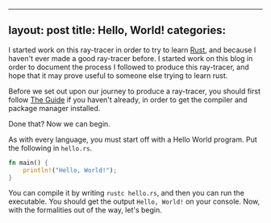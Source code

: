    ---
   layout: post
   title: Hello, World!
   categories:
   ---

I started work on this ray-tracer in order to try to learn [Rust](http://rust-lang.org), and because I haven't ever made a good ray-tracer before. I started work on this blog in order to document the process I followed to produce this ray-tracer, and hope that it may prove useful to someone else trying to learn rust.

Before we set out upon our journey to produce a ray-tracer, you should first follow [The Guide](http://doc.rust-lang.org/guide.html) if you haven't already, in order to get the compiler and package manager installed.

Done that? Now we can begin.

As with every language, you must start off with a Hello World program. Put the following in `hello.rs`.

```rust
fn main() {
    println!("Hello, World!");
}
```

You can compile it by writing `rustc hello.rs`, and then you can run the executable. You should get the output `Hello, World!` on your console.
Now, with the formalities out of the way, let's begin.
